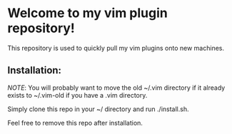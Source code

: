 # Welcome to my vim plugin repository!

This repository is used to quickly pull my vim plugins onto new machines.

## Installation:
*NOTE*: You will probably want to move the old ~/.vim directory if it already exists to ~/.vim-old if you have a .vim directory.

Simply clone this repo in your ~/ directory and run ./install.sh.

Feel free to remove this repo after installation.

